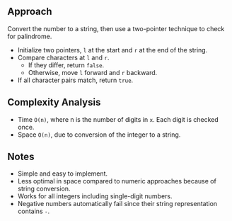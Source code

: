 ## Approach

Convert the number to a string, then use a two-pointer technique to check for palindrome.
- Initialize two pointers, `l` at the start and `r` at the end of the string.
- Compare characters at `l` and `r`.
    - If they differ, return `false`.
    - Otherwise, move `l` forward and `r` backward.
- If all character pairs match, return `true`.

## Complexity Analysis

- Time `O(n)`, where n is the number of digits in `x`. Each digit is checked once.
- Space `O(n)`, due to conversion of the integer to a string.

## Notes

- Simple and easy to implement.
- Less optimal in space compared to numeric approaches because of string conversion.
- Works for all integers including single-digit numbers.
- Negative numbers automatically fail since their string representation contains `-`.  

